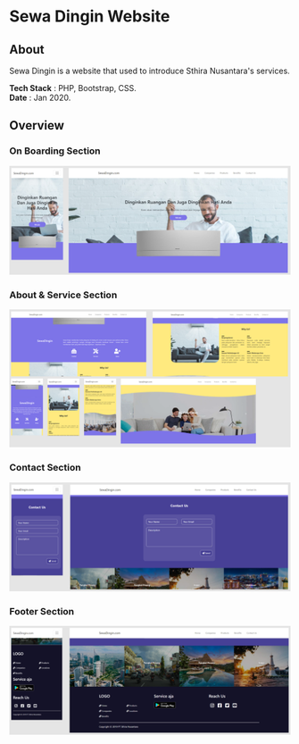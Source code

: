 # Sewa Dingin Website
## About
Sewa Dingin is a website that used to introduce Sthira Nusantara's services.
    
**Tech Stack** : PHP, Bootstrap, CSS.  
**Date** : Jan 2020.  

## Overview
### On Boarding Section

![On Boarding](https://raw.githubusercontent.com/Yudha29/project-publication/main/sewa-dingin-website/images/on-boarding.png)

### About & Service Section

![Service](https://raw.githubusercontent.com/Yudha29/project-publication/main/sewa-dingin-website/images/about-service.png)

### Contact Section

![Contact](https://raw.githubusercontent.com/Yudha29/project-publication/main/sewa-dingin-website/images/contact.png)

### Footer Section

![Footer](https://raw.githubusercontent.com/Yudha29/project-publication/main/sewa-dingin-website/images/footer.png)
